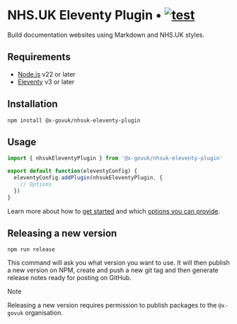 # NHS.UK Eleventy Plugin • [![test](https://github.com/x-govuk/nhsuk-eleventy-plugin/actions/workflows/test.yml/badge.svg)](https://github.com/x-govuk/nhsuk-eleventy-plugin/actions/workflows/test.yml)

Build documentation websites using Markdown and NHS.UK styles.

## Requirements

- [Node.js](https://nodejs.org) v22 or later
- [Eleventy](https://www.11ty.dev) v3 or later

## Installation

`npm install @x-govuk/nhsuk-eleventy-plugin`

## Usage

```js
import { nhsukEleventyPlugin } from '@x-govuk/nhsuk-eleventy-plugin'

export default function(eleventyConfig) {
  eleventyConfig.addPlugin(nhsukEleventyPlugin, {
    // Options
  })
}
```

Learn more about how to [get started](https://x-govuk.org/nhsuk-eleventy-plugin/get-started/) and which [options you can provide](https://x-govuk.org/nhsuk-eleventy-plugin/get-started/options/).

## Releasing a new version

`npm run release`

This command will ask you what version you want to use. It will then publish a new version on NPM, create and push a new git tag and then generate release notes ready for posting on GitHub.

> [!NOTE]
> Releasing a new version requires permission to publish packages to the `@x-govuk` organisation.
